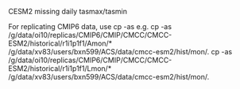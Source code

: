 CESM2 missing daily tasmax/tasmin

For replicating CMIP6 data, use cp -as
e.g. 
cp -as /g/data/oi10/replicas/CMIP6/CMIP/CMCC/CMCC-ESM2/historical/r1i1p1f1/Amon/* /g/data/xv83/users/bxn599/ACS/data/cmcc-esm2/hist/mon/.
cp -as /g/data/oi10/replicas/CMIP6/CMIP/CMCC/CMCC-ESM2/historical/r1i1p1f1/Lmon/* /g/data/xv83/users/bxn599/ACS/data/cmcc-esm2/hist/mon/.
